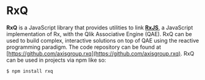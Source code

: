 # RxQ
**RxQ** is a JavaScript library that provides utilities to link [**RxJS**](https://github.com/ReactiveX/rxjs), a JavaScript implementation of Rx, with the Qlik Associative Engine (QAE). RxQ can be used to build complex, interactive solutions on top of QAE using the reactive programming paradigm. The code repository can be found at [https://github.com/axisgroup.rxq](https://github.com/axisgroup.rxq). RxQ can be used in projects via npm like so:
```
$ npm install rxq
```